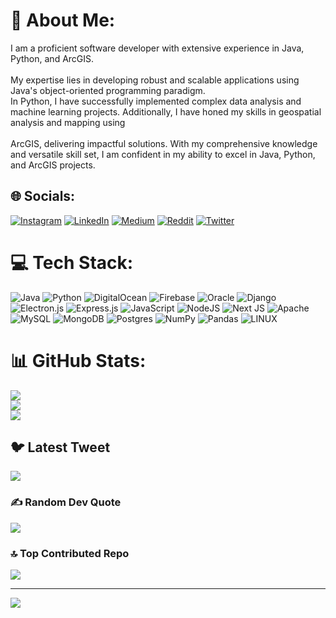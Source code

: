 # 💫 About Me:
I am a proficient software developer with extensive experience in Java, Python, and ArcGIS.<br><br>My expertise lies in developing robust and scalable applications using Java's object-oriented programming paradigm.<br>In Python, I have successfully implemented complex data analysis and machine learning projects. Additionally, I have honed my skills in geospatial analysis and mapping using<br><br>ArcGIS, delivering impactful solutions. With my comprehensive knowledge and versatile skill set, I am confident in my ability to excel in Java, Python, and ArcGIS projects.


## 🌐 Socials:
[![Instagram](https://img.shields.io/badge/Instagram-%23E4405F.svg?logo=Instagram&logoColor=white)](https://instagram.com/karadenizemirr) [![LinkedIn](https://img.shields.io/badge/LinkedIn-%230077B5.svg?logo=linkedin&logoColor=white)](https://linkedin.com/in/karadenizemirr) [![Medium](https://img.shields.io/badge/Medium-12100E?logo=medium&logoColor=white)](https://medium.com/@karadenizemirr) [![Reddit](https://img.shields.io/badge/Reddit-%23FF4500.svg?logo=Reddit&logoColor=white)](https://reddit.com/user/karadenizemirr) [![Twitter](https://img.shields.io/badge/Twitter-%231DA1F2.svg?logo=Twitter&logoColor=white)](https://twitter.com/karadenizemirr) 

# 💻 Tech Stack:
![Java](https://img.shields.io/badge/java-%23ED8B00.svg?style=for-the-badge&logo=java&logoColor=white) ![Python](https://img.shields.io/badge/python-3670A0?style=for-the-badge&logo=python&logoColor=ffdd54) ![DigitalOcean](https://img.shields.io/badge/DigitalOcean-%230167ff.svg?style=for-the-badge&logo=digitalOcean&logoColor=white) ![Firebase](https://img.shields.io/badge/firebase-%23039BE5.svg?style=for-the-badge&logo=firebase) ![Oracle](https://img.shields.io/badge/Oracle-F80000?style=for-the-badge&logo=oracle&logoColor=white) ![Django](https://img.shields.io/badge/django-%23092E20.svg?style=for-the-badge&logo=django&logoColor=white) ![Electron.js](https://img.shields.io/badge/Electron-191970?style=for-the-badge&logo=Electron&logoColor=white) ![Express.js](https://img.shields.io/badge/express.js-%23404d59.svg?style=for-the-badge&logo=express&logoColor=%2361DAFB) ![JavaScript](https://img.shields.io/badge/javascript-%23323330.svg?style=for-the-badge&logo=javascript&logoColor=%23F7DF1E) ![NodeJS](https://img.shields.io/badge/node.js-6DA55F?style=for-the-badge&logo=node.js&logoColor=white) ![Next JS](https://img.shields.io/badge/Next-black?style=for-the-badge&logo=next.js&logoColor=white) ![Apache](https://img.shields.io/badge/apache-%23D42029.svg?style=for-the-badge&logo=apache&logoColor=white) ![MySQL](https://img.shields.io/badge/mysql-%2300f.svg?style=for-the-badge&logo=mysql&logoColor=white) ![MongoDB](https://img.shields.io/badge/MongoDB-%234ea94b.svg?style=for-the-badge&logo=mongodb&logoColor=white) ![Postgres](https://img.shields.io/badge/postgres-%23316192.svg?style=for-the-badge&logo=postgresql&logoColor=white) ![NumPy](https://img.shields.io/badge/numpy-%23013243.svg?style=for-the-badge&logo=numpy&logoColor=white) ![Pandas](https://img.shields.io/badge/pandas-%23150458.svg?style=for-the-badge&logo=pandas&logoColor=white) ![LINUX](https://img.shields.io/badge/Linux-FCC624?style=for-the-badge&logo=linux&logoColor=black)
# 📊 GitHub Stats:
![](https://github-readme-stats.vercel.app/api?username=karadenizemirr&theme=dark&hide_border=false&include_all_commits=false&count_private=false)<br/>
![](https://github-readme-streak-stats.herokuapp.com/?user=karadenizemirr&theme=dark&hide_border=false)<br/>
![](https://github-readme-stats.vercel.app/api/top-langs/?username=karadenizemirr&theme=dark&hide_border=false&include_all_commits=false&count_private=false&layout=compact)

## 🐦 Latest Tweet
[![](https://gtce.itsvg.in/api?username=karadenizemirr)](https://github.com/VishwaGauravIn/github-twitter-card-embed)

### ✍️ Random Dev Quote
![](https://quotes-github-readme.vercel.app/api?type=horizontal&theme=radical)

### 🔝 Top Contributed Repo
![](https://github-contributor-stats.vercel.app/api?username=karadenizemirr&limit=5&theme=dark&combine_all_yearly_contributions=true)

---
[![](https://visitcount.itsvg.in/api?id=karadenizemirr&icon=0&color=0)](https://visitcount.itsvg.in)

<!-- Proudly created with GPRM ( https://gprm.itsvg.in ) -->
